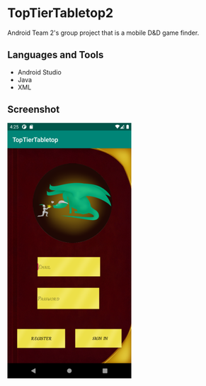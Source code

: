 # TopTierTabletop2

Android Team 2's group project that is a mobile D&D game finder.

## Languages and Tools
- Android Studio 
- Java
- XML

## Screenshot
![Screenshot](https://raw.githubusercontent.com/JamesFloyd-Pen/TopTierTabletop2/master/LoginScreen.png)
